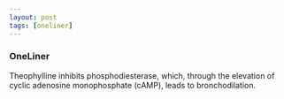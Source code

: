 ```yaml
---
layout: post
tags: [oneliner]
---
```



### OneLiner

Theophylline inhibits phosphodiesterase, which, through the elevation of cyclic adenosine monophosphate (cAMP), leads to bronchodilation.
